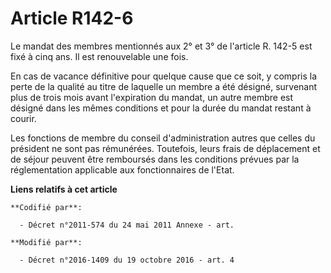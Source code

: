 # Article R142-6

Le mandat des membres mentionnés aux 2° et 3° de l'article R. 142-5 est fixé à cinq ans. Il est renouvelable une fois.

En cas de vacance définitive pour quelque cause que ce soit, y compris la perte de la qualité au titre de laquelle un membre
a été désigné, survenant plus de trois mois avant l'expiration du mandat, un autre membre est désigné dans les mêmes
conditions et pour la durée du mandat restant à courir.

Les fonctions de membre du conseil d'administration autres que celles du président ne sont pas rémunérées. Toutefois, leurs
frais de déplacement et de séjour peuvent être remboursés dans les conditions prévues par la réglementation applicable aux
fonctionnaires de l'Etat.

**Liens relatifs à cet article**

	**Codifié par**:

	  - Décret n°2011-574 du 24 mai 2011 Annexe - art.

	**Modifié par**:

	  - Décret n°2016-1409 du 19 octobre 2016 - art. 4
